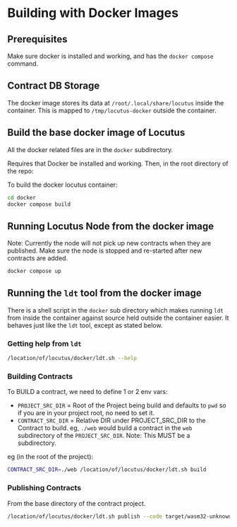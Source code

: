 # Building with Docker Images

## Prerequisites

Make sure docker is installed and working, and has the `docker compose` command.

## Contract DB Storage

The docker image stores its data at `/root/.local/share/locutus` inside the
container. This is mapped to `/tmp/locutus-docker` outside the container.

## Build the base docker image of Locutus

All the docker related files are in the `docker` subdirectory.

Requires that Docker be installed and working.  Then, in the root directory of the repo:

To build the docker locutus container:

```sh
cd docker
docker compose build
```

## Running Locutus Node from the docker image

Note: Currently the node will not pick up new contracts when they are published.
Make sure the node is stopped and re-started after new contracts are added.

```sh
docker compose up
```

## Running the `ldt` tool from the docker image

There is a shell script in the `docker` sub directory which makes running `ldt`
from inside the container against source held outside the container easier. It
behaves just like the `ldt` tool, except as stated below.

### Getting help from `ldt`

```sh
/location/of/locutus/docker/ldt.sh --help
```

### Building Contracts

To BUILD a contract, we need to define 1 or 2 env vars:

* `PROJECT_SRC_DIR` = Root of the Project being build and defaults to `pwd` so
  if you are in your project root, no need to set it.
* `CONTRACT_SRC_DIR` = Relative DIR under PROJECT_SRC_DIR to the Contract to
  build. eg, `./web` would build a contract in the `web` subdirectory of the
  `PROJECT_SRC_DIR`. Note: This MUST be a subdirectory.

eg (in the root of the project):

```sh
CONTRACT_SRC_DIR=./web /location/of/locutus/docker/ldt.sh build
```

### Publishing Contracts

From the base directory of the contract project.

```sh
/location/of/locutus/docker/ldt.sh publish --code target/wasm32-unknown-unknown/release/freenet_microblogging_web.wasm --state web/build/locutus/contract-state
```
